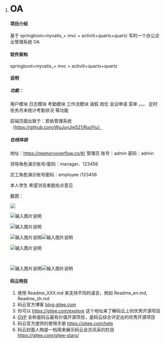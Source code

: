 1. # OA

   #### 项目介绍

   基于 springboot+myvatis_+ mvc + activiti+quarts+quartz 写的一个办公企业管理系统 OA

   #### 软件架构

   springboot+myvatis_+ mvc + activiti+quarts+quartz

   #### 说明

   ##### 功能：

   用户模块 日志模块 考勤模块 工作流模块 请假 岗位 会议申请 菜单 。。。 定时任务月末统计考勤状况 等功能

   前端页面出致于：若依管理系统（https://github.com/WuJunJie521/RuoYiu）

   ##### 在线体验

   地址：<https://memoryoverflow.cn/#/> 管理员 账号：admin 密码：admin

   领导角色演示账号/密码：manager、123456

   员工角色演示账号密码：employee /123456

   本人学生 希望浏览者能给点意见

   截图：

   ![](F:\win桌面文件\Desktop\TIM截图20181020215618.png)

   ![输入图片说明](https://images.gitee.com/uploads/images/2018/1009/160612_c1838f04_1950427.png)

   ![输入图片说明](https://images.gitee.com/uploads/images/2018/1009/160618_3eb2697c_1950427.png)

   ![输入图片说明](https://images.gitee.com/uploads/images/2018/1009/160623_ebb47b4c_1950427.png)![输入图片说明](https://images.gitee.com/uploads/images/2018/1009/160630_3e20f629_1950427.png)

   ![输入图片说明](https://images.gitee.com/uploads/images/2018/1009/160639_3e04cc7d_1950427.png)

   ​

   ![输入图片说明](https://images.gitee.com/uploads/images/2018/1009/160647_06e351a8_1950427.png)![输入图片说明](https://images.gitee.com/uploads/images/2018/1009/160652_86ac4442_1950427.png)

   #### 码云特技

   1. 使用 Readme_XXX.md 来支持不同的语言，例如 Readme_en.md, Readme_zh.md
   2. 码云官方博客 [blog.gitee.com](https://blog.gitee.com/)
   3. 你可以 <https://gitee.com/explore> 这个地址来了解码云上的优秀开源项目
   4. [GVP](https://gitee.com/gvp) 全称是码云最有价值开源项目，是码云综合评定出的优秀开源项目
   5. 码云官方提供的使用手册 <https://gitee.com/help>
   6. 码云封面人物是一档用来展示码云会员风采的栏目 <https://gitee.com/gitee-stars/>
